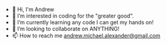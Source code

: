 - 👋 Hi, I'm Andrew
- 👀 I’m interested in coding for the "greater good".
- 🌱 I’m currently learning any code I can get my hands on!
- 💞️ I’m looking to collaborate on ANYTHING!
- 📫 How to reach me andrew.michael.alexander@gmail.com

<!---
Wubzi/Wubzi is a ✨ special ✨ repository because its `README.md` (this file) appears on your GitHub profile.
You can click the Preview link to take a look at your changes.
--->
